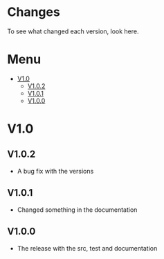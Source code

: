 # Changes
To see what changed each version, look here.

# Menu
* [V1.0](#v1.0)
  * [V1.0.2](#1.0.2)
  * [V1.0.1](#v1.0.1)
  * [V1.0.0](#v1.0.0)

# V1.0
## V1.0.2
* A bug fix with the versions
## V1.0.1
* Changed something in the documentation
## V1.0.0
* The release with the src, test and documentation